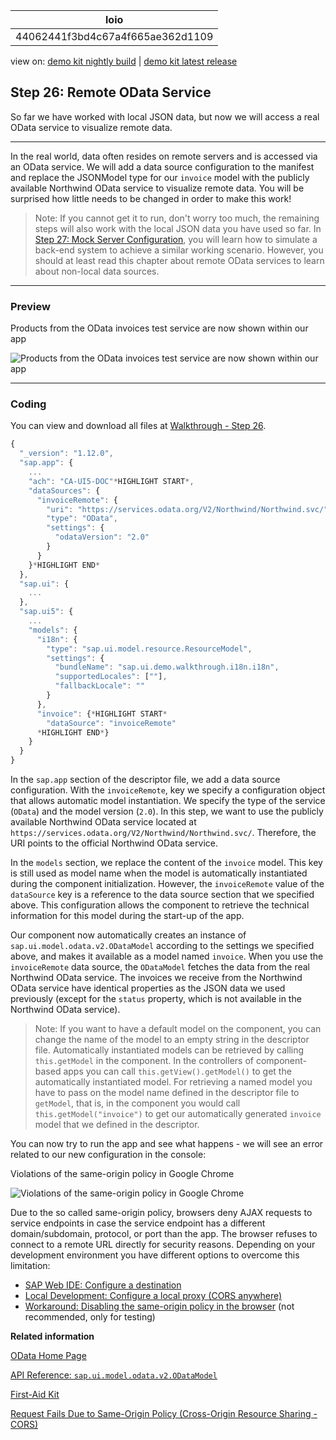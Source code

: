 <!-- loio44062441f3bd4c67a4f665ae362d1109 -->

| loio |
| -----|
| 44062441f3bd4c67a4f665ae362d1109 |

<div id="loio">

view on: [demo kit nightly build](https://openui5nightly.hana.ondemand.com/#/topic/44062441f3bd4c67a4f665ae362d1109) | [demo kit latest release](https://openui5.hana.ondemand.com/#/topic/44062441f3bd4c67a4f665ae362d1109)</div>

## Step 26: Remote OData Service

So far we have worked with local JSON data, but now we will access a real OData service to visualize remote data.

***

In the real world, data often resides on remote servers and is accessed via an OData service. We will add a data source configuration to the manifest and replace the JSONModel type for our `invoice` model with the publicly available Northwind OData service to visualize remote data. You will be surprised how little needs to be changed in order to make this work!

> Note:
> If you cannot get it to run, don't worry too much, the remaining steps will also work with the local JSON data you have used so far. In [Step 27: Mock Server Configuration](Step_27_Mock_Server_Configuration_bae9d90.md), you will learn how to simulate a back-end system to achieve a similar working scenario. However, you should at least read this chapter about remote OData services to learn about non-local data sources.
> 
> 

***

### Preview

   
  
Products from the OData invoices test service are now shown within our app<a name="loio44062441f3bd4c67a4f665ae362d1109__fig_r1j_pst_mr"/>

 ![](loio99a649180be34423b9c6ba8379b26098_HiRes.png "Products from the OData invoices test service are now shown within our
					app") 

***

### Coding

You can view and download all files at [Walkthrough - Step 26](https://openui5.hana.ondemand.com/explored.html#/sample/sap.m.tutorial.walkthrough.26/preview).

``` js
{
  "_version": "1.12.0",
  "sap.app": {
	...
	"ach": "CA-UI5-DOC"*HIGHLIGHT START*,
	"dataSources": {
	  "invoiceRemote": {
		"uri": "https://services.odata.org/V2/Northwind/Northwind.svc/",
		"type": "OData",
		"settings": {
		  "odataVersion": "2.0"
		}
	  }
	}*HIGHLIGHT END*
  },
  "sap.ui": {
	...
  },
  "sap.ui5": {
	...
	"models": {
	  "i18n": {
		"type": "sap.ui.model.resource.ResourceModel",
		"settings": {
		  "bundleName": "sap.ui.demo.walkthrough.i18n.i18n",
		  "supportedLocales": [""],
		  "fallbackLocale": ""
		}
	  },
	  "invoice": {*HIGHLIGHT START*
		"dataSource": "invoiceRemote"
	  *HIGHLIGHT END*}
	}
  }
}
```

In the `sap.app` section of the descriptor file, we add a data source configuration. With the `invoiceRemote`, key we specify a configuration object that allows automatic model instantiation. We specify the type of the service \(`OData`\) and the model version \(`2.0`\). In this step, we want to use the publicly available Northwind OData service located at `https://services.odata.org/V2/Northwind/Northwind.svc/`. Therefore, the URI points to the official Northwind OData service.

In the `models` section, we replace the content of the `invoice` model. This key is still used as model name when the model is automatically instantiated during the component initialization. However, the `invoiceRemote` value of the `dataSource` key is a reference to the data source section that we specified above. This configuration allows the component to retrieve the technical information for this model during the start-up of the app.

Our component now automatically creates an instance of `sap.ui.model.odata.v2.ODataModel` according to the settings we specified above, and makes it available as a model named `invoice`. When you use the `invoiceRemote` data source, the `ODataModel` fetches the data from the real Northwind OData service. The invoices we receive from the Northwind OData service have identical properties as the JSON data we used previously \(except for the `status` property, which is not available in the Northwind OData service\).

> Note:
> If you want to have a default model on the component, you can change the name of the model to an empty string in the descriptor file. Automatically instantiated models can be retrieved by calling `this.getModel` in the component. In the controllers of component-based apps you can call `this.getView().getModel()` to get the automatically instantiated model. For retrieving a named model you have to pass on the model name defined in the descriptor file to `getModel`, that is, in the component you would call `this.getModel("invoice")` to get our automatically generated `invoice` model that we defined in the descriptor.
> 
> 

You can now try to run the app and see what happens - we will see an error related to our new configuration in the console:

   
  
Violations of the same-origin policy in Google Chrome<a name="loio44062441f3bd4c67a4f665ae362d1109__fig_jyf_f1k_c5"/>

 ![](loio2c36d72282e34903a97197783fe92122_HiRes.png "Violations of the same-origin policy in Google Chrome") 

Due to the so called same-origin policy, browsers deny AJAX requests to service endpoints in case the service endpoint has a different domain/subdomain, protocol, or port than the app. The browser refuses to connect to a remote URL directly for security reasons. Depending on your development environment you have different options to overcome this limitation:

-   [SAP Web IDE: Configure a destination](Request_Fails_Due_to_Same-Origin_Policy_(Cross-Origin_Resource_Sharing_-_CORS)_5bb388f.md#loio5bb388fc289d44dca886c8fa25da466e__UsingHelperService)
-   [Local Development: Configure a local proxy \(CORS anywhere\)](Request_Fails_Due_to_Same-Origin_Policy_(Cross-Origin_Resource_Sharing_-_CORS)_5bb388f.md#loio5bb388fc289d44dca886c8fa25da466e__CORSAnywhere)
-   [Workaround: Disabling the same-origin policy in the browser](Request_Fails_Due_to_Same-Origin_Policy_(Cross-Origin_Resource_Sharing_-_CORS)_5bb388f.md#loio5bb388fc289d44dca886c8fa25da466e__DisablingSameOriginPolicy) \(not recommended, only for testing\)

**Related information**  


[OData Home Page](http://www.odata.org/)

[API Reference: `sap.ui.model.odata.v2.ODataModel`](https://openui5.hana.ondemand.com/#docs/api/symbols/sap.ui.model.odata.v2.ODataModel.html)

[First-Aid Kit](First-Aid_Kit_dfe4f79.md)

[Request Fails Due to Same-Origin Policy \(Cross-Origin Resource Sharing - CORS\)](Request_Fails_Due_to_Same-Origin_Policy_(Cross-Origin_Resource_Sharing_-_CORS)_5bb388f.md)

